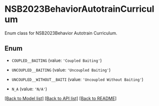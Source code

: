 # NSB2023BehaviorAutotrainCurriculum

Enum class for NSB2023Behavior Autotrain Curriculum.

## Enum

* `COUPLED__BAITING` (value: `'Coupled Baiting'`)

* `UNCOUPLED__BAITING` (value: `'Uncoupled Baiting'`)

* `UNCOUPLED__WITHOUT__BAITI` (value: `'Uncoupled Without Baiting'`)

* `N_A` (value: `'N/A'`)

[[Back to Model list]](../README.md#documentation-for-models) [[Back to API list]](../README.md#documentation-for-api-endpoints) [[Back to README]](../README.md)


